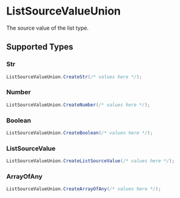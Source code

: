 # ListSourceValueUnion

The source value of the list type.


## Supported Types

### Str

```csharp
ListSourceValueUnion.CreateStr(/* values here */);
```

### Number

```csharp
ListSourceValueUnion.CreateNumber(/* values here */);
```

### Boolean

```csharp
ListSourceValueUnion.CreateBoolean(/* values here */);
```

### ListSourceValue

```csharp
ListSourceValueUnion.CreateListSourceValue(/* values here */);
```

### ArrayOfAny

```csharp
ListSourceValueUnion.CreateArrayOfAny(/* values here */);
```
